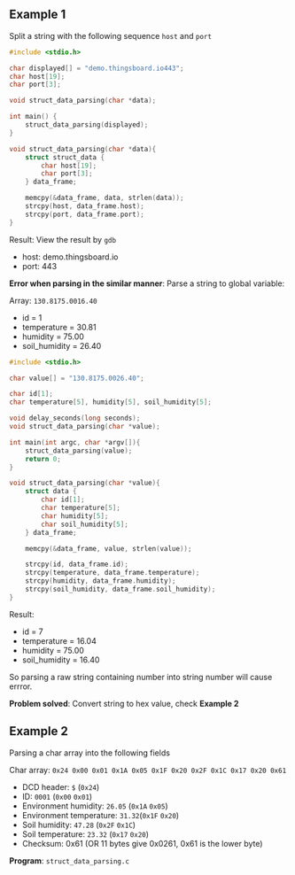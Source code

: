 ## Example 1

Split a string with the following sequence ``host`` and ``port``

```c
#include <stdio.h>

char displayed[] = "demo.thingsboard.io443";
char host[19];
char port[3];

void struct_data_parsing(char *data);

int main() {
	struct_data_parsing(displayed);
} 

void struct_data_parsing(char *data){
    struct struct_data {
        char host[19];
        char port[3];
    } data_frame;

    memcpy(&data_frame, data, strlen(data));
    strcpy(host, data_frame.host);
    strcpy(port, data_frame.port);
}
```

Result: View the result by ``gdb``

* host: demo.thingsboard.io
* port: 443

**Error when parsing in the similar manner**: Parse a string to global variable:

Array: ``130.8175.0016.40``

* id = 1
* temperature = 30.81
* humidity = 75.00
* soil_humidity = 26.40

```c
#include <stdio.h>

char value[] = "130.8175.0026.40";

char id[1];
char temperature[5], humidity[5], soil_humidity[5];

void delay_seconds(long seconds);
void struct_data_parsing(char *value);

int main(int argc, char *argv[]){
    struct_data_parsing(value);	
	return 0;
}

void struct_data_parsing(char *value){
    struct data {
		char id[1];
		char temperature[5]; 
		char humidity[5];
		char soil_humidity[5];
    } data_frame;

    memcpy(&data_frame, value, strlen(value));

	strcpy(id, data_frame.id);
    strcpy(temperature, data_frame.temperature);
	strcpy(humidity, data_frame.humidity);
	strcpy(soil_humidity, data_frame.soil_humidity);
}
```

Result:

* id = 7
* temperature = 16.04
* humidity = 75.00
* soil_humidity = 16.40

So parsing a raw string containing number into string number will cause errror.

**Problem solved**: Convert string to hex value, check **Example 2**

## Example 2

Parsing a char array into the following fields

Char array: ``0x24 0x00 0x01 0x1A 0x05 0x1F 0x20 0x2F 0x1C 0x17 0x20 0x61``

* DCD header: ``$`` (``0x24``)
* ID: ``0001`` (``0x00`` ``0x01``)
* Environment humidity: ``26.05`` (``0x1A`` ``0x05``)
* Environment temperature: ``31.32``(``0x1F`` ``0x20``)
* Soil humidity: ``47.28`` (``0x2F`` ``0x1C``)
* Soil temperature: ``23.32`` (``0x17`` ``0x20``)
* Checksum: 0x61 (OR 11 bytes give 0x0261, 0x61 is the lower byte)

**Program**: ``struct_data_parsing.c``